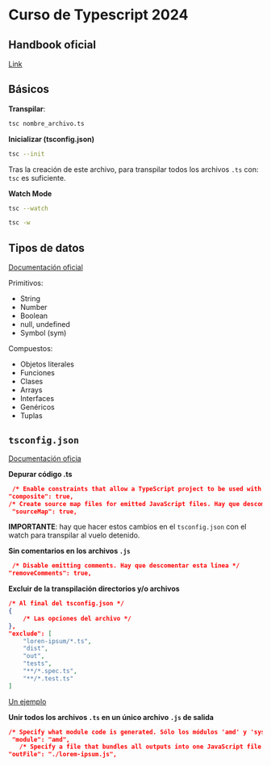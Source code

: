 # Curso de Typescript 2024

## Handbook oficial

[Link](https://www.typescriptlang.org/docs/handbook/intro.html)

## Básicos

**Transpilar**:

```bash
tsc nombre_archivo.ts
```

**Inicializar (tsconfig.json)**

```bash
tsc --init
```

Tras la creación de este archivo, para transpilar todos los archivos `.ts` con: `tsc` es suficiente.

**Watch Mode**

```bash
tsc --watch
```

```bash
tsc -w
```

## Tipos de datos

[Documentación oficial](https://www.typescriptlang.org/docs/handbook/2/everyday-types.html)

Primitivos:

- String
- Number
- Boolean
- null, undefined
- Symbol (sym)

Compuestos:

- Objetos literales
- Funciones
- Clases
- Arrays
- Interfaces
- Genéricos
- Tuplas

## `tsconfig.json`

[Documentación oficia](https://www.typescriptlang.org/docs/handbook/tsconfig-json.html)

**Depurar código .ts**

```json
 /* Enable constraints that allow a TypeScript project to be used with project references. Hay que descomentar esta línea */
"composite": true,
/* Create source map files for emitted JavaScript files. Hay que descomentar esta línea */
 "sourceMap": true,                                             
```
**IMPORTANTE**: hay que hacer estos cambios en el `tsconfig.json` con el watch para transpilar al vuelo detenido.


**Sin comentarios en los archivos `.js`**

```json
 /* Disable emitting comments. Hay que descomentar esta línea */
"removeComments": true,                          
```

**Excluir de la transpilación directorios y/o archivos**

```json
/* Al final del tsconfig.json */
{
    /* Las opciones del archivo */
},
"exclude": [
    "loren-ipsum/*.ts",
    "dist",
    "out",
    "tests",
    "**/*.spec.ts",
    "**/*.test.ts"
]
```
[Un ejemplo](https://chatgpt.com/share/29f9f68e-311a-4cf6-a691-bf985bfdd442)

**Unir todos los archivos `.ts` en un único archivo `.js` de salida**

```json
/* Specify what module code is generated. Sólo los módulos 'amd' y 'system' admiten la posibilidad de un archivo único de salida*/
 "module": "amd",                                
   /* Specify a file that bundles all outputs into one JavaScript file. If 'declaration' is true, also designates a file that bundles all .d.ts output. Descomentar la línea y poner el nombre dle arcghvo de salida deseado*/
"outFile": "./lorem-ipsum.js",                               
```